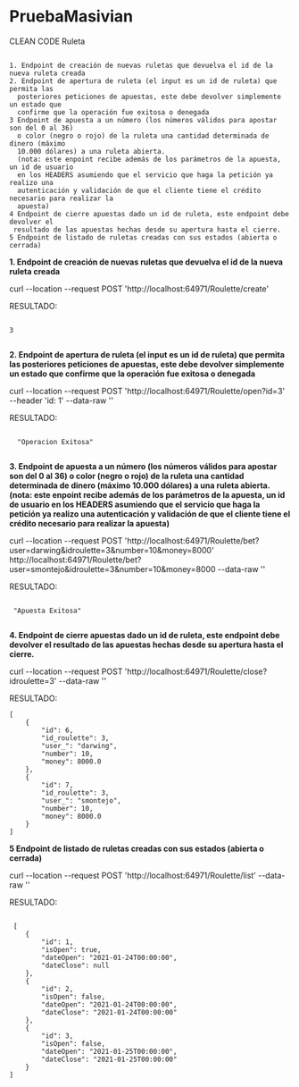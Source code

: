 # PruebaMasivian
CLEAN CODE Ruleta

<pre><code>
1. Endpoint de creación de nuevas ruletas que devuelva el id de la nueva ruleta creada
2. Endpoint de apertura de ruleta (el input es un id de ruleta) que permita las
  posteriores peticiones de apuestas, este debe devolver simplemente un estado que
  confirme que la operación fue exitosa o denegada
3 Endpoint de apuesta a un número (los números válidos para apostar son del 0 al 36)
  o color (negro o rojo) de la ruleta una cantidad determinada de dinero (máximo
  10.000 dólares) a una ruleta abierta.
  (nota: este enpoint recibe además de los parámetros de la apuesta, un id de usuario
  en los HEADERS asumiendo que el servicio que haga la petición ya realizo una
  autenticación y validación de que el cliente tiene el crédito necesario para realizar la
  apuesta)
4 Endpoint de cierre apuestas dado un id de ruleta, este endpoint debe devolver el
 resultado de las apuestas hechas desde su apertura hasta el cierre.
5 Endpoint de listado de ruletas creadas con sus estados (abierta o cerrada)
</code></pre>


<p><strong>1. Endpoint de creaci&oacute;n de nuevas ruletas que devuelva el id de la nueva ruleta creada</strong></p>


curl --location --request POST 'http://localhost:64971/Roulette/create' 


<p>RESULTADO:</p>

  <pre><code>
3
  </code></pre>

<p><strong>2.  Endpoint de apertura de ruleta (el input es un id de ruleta) que permita las
  posteriores peticiones de apuestas, este debe devolver simplemente un estado que
  confirme que la operación fue exitosa o denegada</strong></p>
  
  curl --location --request POST 'http://localhost:64971/Roulette/open?id=3' 
--header 'id: 1' 
--data-raw ''
  
  <p>RESULTADO:</p>
    <pre><code>
  "Operacion Exitosa"
  </code></pre>
  
<p><strong>3. Endpoint de apuesta a un número (los números válidos para apostar son del 0 al 36)
  o color (negro o rojo) de la ruleta una cantidad determinada de dinero (máximo
  10.000 dólares) a una ruleta abierta.
  (nota: este enpoint recibe además de los parámetros de la apuesta, un id de usuario
  en los HEADERS asumiendo que el servicio que haga la petición ya realizo una
  autenticación y validación de que el cliente tiene el crédito necesario para realizar la
  apuesta)</strong></p>

curl --location --request POST 'http://localhost:64971/Roulette/bet?user=darwing&idroulette=3&number=10&money=8000' 
http://localhost:64971/Roulette/bet?user=smontejo&idroulette=3&number=10&money=8000
--data-raw ''

 <p>RESULTADO:</p>
 
  <pre><code>
 "Apuesta Exitosa"
 </code></pre>
 
 <p><strong>4. Endpoint de cierre apuestas dado un id de ruleta, este endpoint debe devolver el
 resultado de las apuestas hechas desde su apertura hasta el cierre.</strong></p>
 
 curl --location --request POST 'http://localhost:64971/Roulette/close?idroulette=3' 
--data-raw ''

 <p>RESULTADO:</p>
 <pre><code>[
    {
        "id": 6,
        "id_roulette": 3,
        "user_": "darwing",
        "number": 10,
        "money": 8000.0
    },
    {
        "id": 7,
        "id_roulette": 3,
        "user_": "smontejo",
        "number": 10,
        "money": 8000.0
    }
]
</code></pre>
 
  <p><strong>5 Endpoint de listado de ruletas creadas con sus estados (abierta o cerrada)</strong></p>
  
  curl --location --request POST 'http://localhost:64971/Roulette/list'
--data-raw ''

 <p>RESULTADO:</p>
 <pre><code>
 [
    {
        "id": 1,
        "isOpen": true,
        "dateOpen": "2021-01-24T00:00:00",
        "dateClose": null
    },
    {
        "id": 2,
        "isOpen": false,
        "dateOpen": "2021-01-24T00:00:00",
        "dateClose": "2021-01-24T00:00:00"
    },
    {
        "id": 3,
        "isOpen": false,
        "dateOpen": "2021-01-25T00:00:00",
        "dateClose": "2021-01-25T00:00:00"
    }
]
 
 
 </code></pre>
 


  
  
